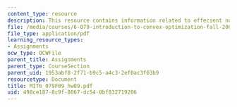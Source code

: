 ```yaml
---
content_type: resource
description: This resource contains information related to effecient numerical methods.
file: /media/courses/6-079-introduction-to-convex-optimization-fall-2009/498ce1878c9f8067dc540bf832719206_MIT6_079F09_hw09.pdf
file_type: application/pdf
learning_resource_types:
- Assignments
ocw_type: OCWFile
parent_title: Assignments
parent_type: CourseSection
parent_uid: 1953abf8-2f71-b9c5-a4c3-2ef0ac3f03b9
resourcetype: Document
title: MIT6_079F09_hw09.pdf
uid: 498ce187-8c9f-8067-dc54-0bf832719206
---
```


